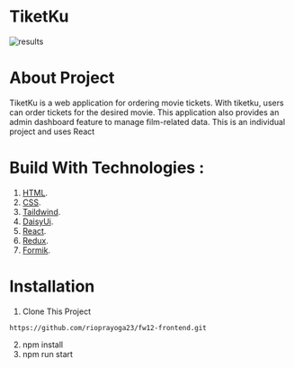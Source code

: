 # TiketKu
![results](https://user-images.githubusercontent.com/105056679/216241914-4f367f01-5c82-49ca-9636-d0c8382026ac.png)

# About Project

TiketKu is a web application for ordering movie tickets. With tiketku, users can order tickets for the desired movie. This application also provides an admin dashboard feature to manage film-related data. This is an individual project and uses React

# Build With Technologies : 

1. [HTML](https://developer.mozilla.org/en-US/docs/Web/HTML?retiredLocale=id).
2. [CSS](https://developer.mozilla.org/en-US/docs/Web/CSS).
3. [Taildwind](https://tailwindcss.com/).
4. [DaisyUi](https://daisyui.com/).
5. [React](https://reactjs.org/).
6. [Redux](https://redux-toolkit.js.org/).
7. [Formik](https://formik.org/).

# Installation

1. Clone This Project
```
https://github.com/rioprayoga23/fw12-frontend.git
```
2. npm install
3. npm run start
